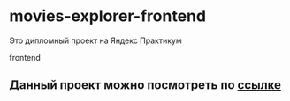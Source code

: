 # movies-explorer-frontend

Это дипломный проект на Яндекс Практикум

frontend

## Данный проект можно поcмотреть по [ссылке](https://movies-explorer.alina.nomoreparties.sbs/)